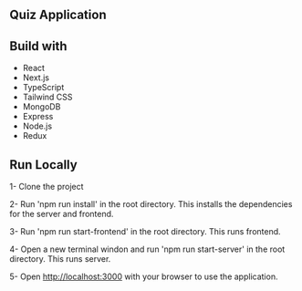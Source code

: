 ## Quiz Application

## Build with

- React
- Next.js
- TypeScript
- Tailwind CSS
- MongoDB
- Express
- Node.js
- Redux

## Run Locally

1- Clone the project

2- Run 'npm run install' in the root directory. This installs the dependencies for the server and frontend.

3- Run 'npm run start-frontend' in the root directory. This runs frontend.

4- Open a new terminal windon and run 'npm run start-server' in the root directory. This runs server.

5- Open [http://localhost:3000](http://localhost:3000) with your browser to use the application.
